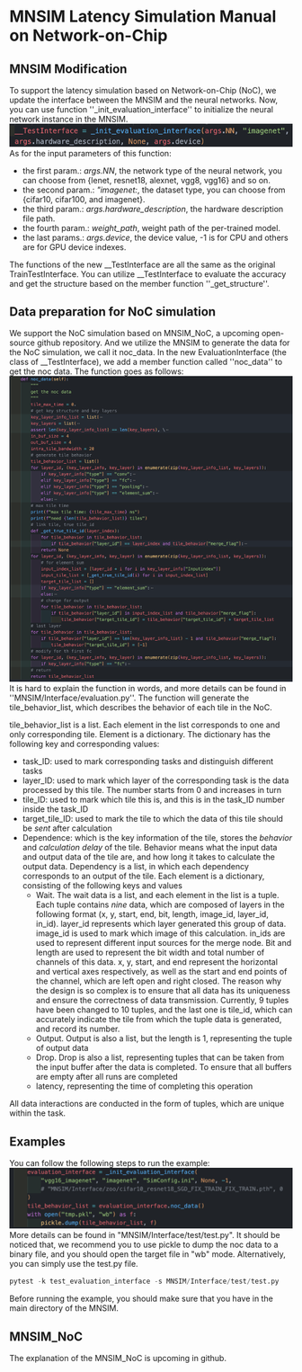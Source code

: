 # MNSIM Latency Simulation Manual on Network-on-Chip

## MNSIM Modification

To support the latency simulation based on Network-on-Chip (NoC), we update the interface between the MNSIM and the neural networks.
Now, you can use function ''\_init_evaluation_interface'' to initialize the neural network instance in the MNSIM.
![init_interface](https://raw.githubusercontent.com/ILTShade/blob_images/master/images20221101195113.png)
As for the input parameters of this function:

* the first param.: *args.NN*, the network type of the neural network, you can choose from \{lenet, resnet18, alexnet, vgg8, vgg16\} and so on.
* the second param.: *\"imagenet\:*, the dataset type, you can choose from \{cifar10, cifar100, and imagenet\}.
* the third param.: *args.hardware_description*, the hardware description file path.
* the fourth param.: *weight_path*, weight path of the per-trained model.
* the last params.: *args.device*, the device value, -1 is for CPU and others are for GPU device indexes.

The functions of the new \_\_TestInterface are all the same as the original TrainTestInterface.
You can utilize \_\_TestInterface to evaluate the accuracy and get the structure based on the member function ''\_get_structure''.

## Data preparation for NoC simulation

We support the NoC simulation based on MNSIM\_NoC, a upcoming open-source github repository.
And we utilize the MNSIM to generate the data for the NoC simulation, we call it noc_data.
In the new EvaluationInterface (the class of \_\_TestInterface), we add a member function called ''noc\_data'' to get the noc data.
The function goes as follows:
![noc\_data\_process](https://raw.githubusercontent.com/ILTShade/blob_images/master/images20221101200408.png)
It is hard to explain the function in words, and more details can be found in ''MNSIM/Interface/evaluation\.py''.
The function will generate the tile_behavior_list, which describes the behavior of each tile in the NoC.

tile_behavior_list is a list.
Each element in the list corresponds to one and only corresponding tile.
Element is a dictionary. The dictionary has the following key and corresponding values:

* task\_ID: used to mark corresponding tasks and distinguish different tasks
* layer\_ID: used to mark which layer of the corresponding task is the data processed by this tile. The number starts from 0 and increases in turn
* tile\_ID: used to mark which tile this is, and this is in the task\_ID number inside the task\_ID
* target\_tile\_ID: used to mark the tile to which the data of this tile should be *sent* after calculation
* Dependence: which is the key information of the tile, stores the *behavior* and *calculation delay* of the tile. Behavior means what the input data and output data of the tile are, and how long it takes to calculate the output data. Dependency is a list, in which each dependency corresponds to an output of the tile. Each element is a dictionary, consisting of the following keys and values
  * Wait. The wait data is a list, and each element in the list is a tuple. Each tuple contains *nine* data, which are composed of layers in the following format (x, y, start, end, bit, length, image_id, layer_id, in_id). layer_id represents which layer generated this group of data. image_id is used to mark which image of this calculation. in_ids are used to represent different input sources for the merge node. Bit and length are used to represent the bit width and total number of channels of this data. x, y, start, and end represent the horizontal and vertical axes respectively, as well as the start and end points of the channel, which are left open and right closed. The reason why the design is so complex is to ensure that all data has its uniqueness and ensure the correctness of data transmission. Currently, 9 tuples have been changed to 10 tuples, and the last one is tile_id, which can accurately indicate the tile from which the tuple data is generated, and record its number.
  * Output. Output is also a list, but the length is 1, representing the tuple of output data
  * Drop. Drop is also a list, representing tuples that can be taken from the input buffer after the data is completed. To ensure that all buffers are empty after all runs are completed
  * latency, representing the time of completing this operation

All data interactions are conducted in the form of tuples, which are unique within the task.

## Examples

You can follow the following steps to run the example:
![examples](https://raw.githubusercontent.com/ILTShade/blob_images/master/images20221101202049.png)
More details can be found in "MNSIM/Interface/test/test.py".
It should be noticed that, we recommend you to use pickle to dump the noc data to a binary file, and you should open the target file in "wb" mode.
Alternatively, you can simply use the test.py file.

```python
pytest -k test_evaluation_interface -s MNSIM/Interface/test/test.py
```

Before running the example, you should make sure that you have in the main directory of the MNSIM.

## MNSIM_NoC

The explanation of the MNSIM\_NoC is upcoming in github.
